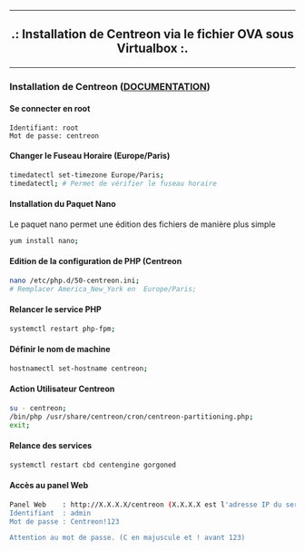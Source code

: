 -----------------------------------------------------------------------------------------------------------------------------------------------------------------------------------------
## <p align='center'> .: Installation de Centreon via le fichier OVA sous Virtualbox :. </p>

-----------------------------------------------------------------------------------------------------------------------------------------------------------------------------------------
### Installation de Centreon ([DOCUMENTATION](https://docs.centreon.com/fr/docs/installation/installation-of-a-central-server/using-virtual-machines))
#### Se connecter en root
```
Identifiant: root
Mot de passe: centreon
```
#### Changer le Fuseau Horaire (Europe/Paris)
```bash
timedatectl set-timezone Europe/Paris;
timedatectl; # Permet de vérifier le fuseau horaire
```

#### Installation du Paquet Nano
Le paquet nano permet une édition des fichiers de manière plus simple
```bash
yum install nano;
```

#### Edition de la configuration de PHP (Centreon
```bash
nano /etc/php.d/50-centreon.ini;
# Remplacer America_New_York en  Europe/Paris;
```

#### Relancer le service PHP
```bash
systemctl restart php-fpm;
```

#### Définir le nom de machine
```bash
hostnamectl set-hostname centreon;
```

#### Action Utilisateur Centreon
```bash
su - centreon;
/bin/php /usr/share/centreon/cron/centreon-partitioning.php;
exit;
```

#### Relance des services
```bash
systemctl restart cbd centengine gorgoned
```

#### Accès au panel Web
```bash
Panel Web    : http://X.X.X.X/centreon (X.X.X.X est l'adresse IP du serveur)
Identifiant  : admin
Mot de passe : Centreon!123

Attention au mot de passe. (C en majuscule et ! avant 123)
```
